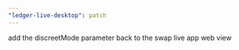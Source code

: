 ```yaml
---
"ledger-live-desktop": patch
---
```


add the discreetMode parameter back to the swap live app web view
